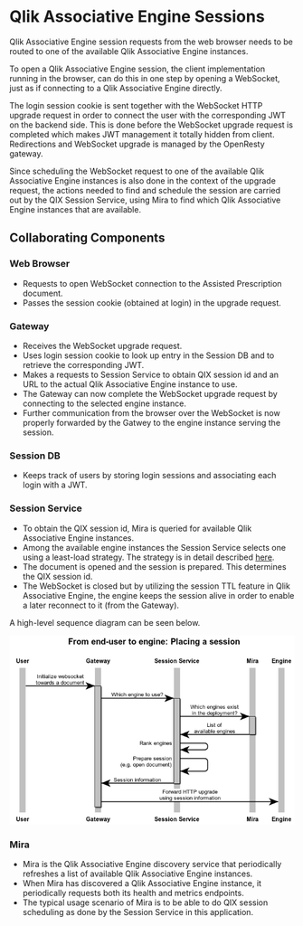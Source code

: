 # Qlik Associative Engine Sessions

Qlik Associative Engine session requests from the web browser needs to be routed to one of the available Qlik Associative Engine instances.

To open a Qlik Associative Engine session, the client implementation running in the browser, can do this in one step by opening a
WebSocket, just as if connecting to a Qlik Associative Engine directly.

The login session cookie is sent together with the WebSocket HTTP upgrade request in order to
connect the user with the corresponding JWT on the backend side. This is done before the WebSocket upgrade request is
completed which makes JWT management it totally hidden from client. Redirections and WebSocket upgrade is managed by the
OpenResty gateway.

Since scheduling the WebSocket request to one of the available Qlik Associative Engine instances is also done in the
context of the upgrade request, the actions needed to find and schedule the session are carried out by the
QIX Session Service, using Mira to find which Qlik Associative Engine instances that are available.

## Collaborating Components

### Web Browser

- Requests to open WebSocket connection to the Assisted Prescription document.
- Passes the session cookie (obtained at login) in the upgrade request.

### Gateway

- Receives the WebSocket upgrade request.
- Uses login session cookie to look up entry in the Session DB and to retrieve the corresponding JWT.
- Makes a requests to Session Service to obtain QIX session id and an URL to the actual Qlik Associative Engine instance to use.
- The Gateway can now complete the WebSocket upgrade request by connecting to the selected engine instance.
- Further communication from the browser over the WebSocket is now properly forwarded by the Gatwey to the engine
  instance serving the session.

### Session DB

- Keeps track of users by storing login sessions and associating each login with a JWT.

### Session Service

- To obtain the QIX session id, Mira is queried for available Qlik Associative Engine instances.
- Among the available engine instances the Session Service selects one using a least-load strategy.
  The strategy is in detail described [here](https://qlikcore.com/docs/tutorials/scalability/newspaper/).
- The document is opened and the session is prepared. This determines the QIX session id.
- The WebSocket is closed but by utilizing the session TTL feature in Qlik Associative Engine, the engine keeps the session alive
  in order to enable a later reconnect to it (from the Gateway).

A high-level sequence diagram can be seen below.

![Session placement](../images/session-placement.png)

### Mira

- Mira is the Qlik Associative Engine discovery service that periodically refreshes a list of available Qlik Associative Engine instances.
- When Mira has discovered a Qlik Associative Engine instance, it periodically requests both its health and metrics endpoints.
- The typical usage scenario of Mira is to be able to do QIX session scheduling as done by the Session Service in this
  application.
